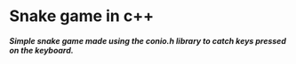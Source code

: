 # Snake game in c++
##### Simple snake game made using the conio.h library to catch keys pressed on the keyboard. 
